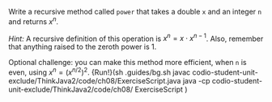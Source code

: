 Write a recursive method called `power` that takes a double `x` and an integer `n` and returns $x^n$.

*Hint:* A recursive definition of this operation is $x^n = x \cdot x^{n-1}$. Also, remember that anything raised to the zeroth power is 1.

Optional challenge: you can make this method more efficient, when `n` is even, using $x^n = \left( x^{n/2} \right)^2$.
{Run!}(sh .guides/bg.sh javac codio-student-unit-exclude/ThinkJava2/code/ch08/ExerciseScript.java java -cp codio-student-unit-exclude/ThinkJava2/code/ch08/ ExerciseScript )
